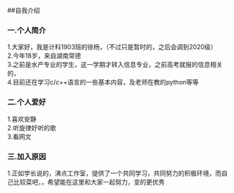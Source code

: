 ##自我介绍
### 一.个人简介
1.大家好，我是计科1903班的徐杨，（不过只是暂时的，之后会调到2020级）  
2.今年18岁，来自湖南常德  
3.之前是水产专业的学生，这一学期才转入信息专业，之前高考就报的信息相关的，   
4.目前还在学习c/c++语言的一些基本内容，及老师在教的python等等   

### 二.个人爱好
1.喜欢安静  
2.听旋律好听的歌   
3.看网文  

### 三.加入原因
1.正如学长说的，沸点工作室，提供了一个共同学习，共同努力的积极环境，而自己比较菜吧，，希望能在这里和大家一起努力，变的更优秀  
